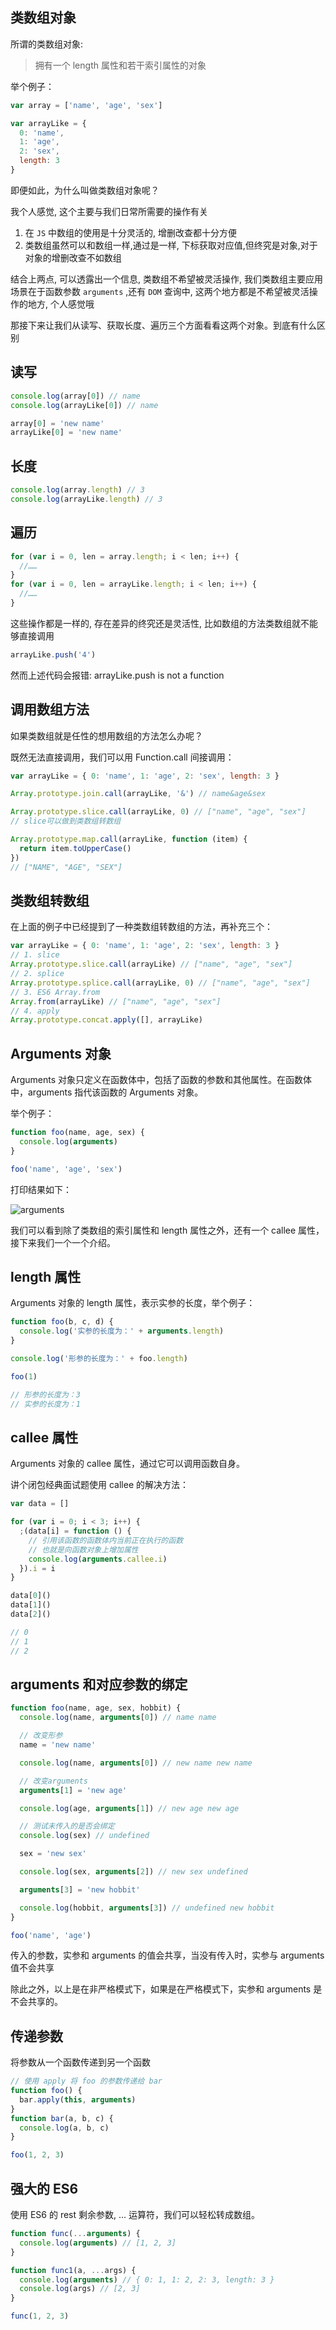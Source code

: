 ## 类数组对象

所谓的类数组对象:

> 拥有一个 length 属性和若干索引属性的对象

举个例子：

```js
var array = ['name', 'age', 'sex']

var arrayLike = {
  0: 'name',
  1: 'age',
  2: 'sex',
  length: 3
}
```

即便如此，为什么叫做类数组对象呢？

我个人感觉, 这个主要与我们日常所需要的操作有关

1. 在 `JS` 中数组的使用是十分灵活的, 增删改查都十分方便
2. 类数组虽然可以和数组一样,通过是一样, 下标获取对应值,但终究是对象,对于对象的增删改查不如数组

结合上两点, 可以透露出一个信息, 类数组不希望被灵活操作, 我们类数组主要应用场景在于函数参数 `arguments` ,还有 `DOM` 查询中, 这两个地方都是不希望被灵活操作的地方, 个人感觉哦

那接下来让我们从读写、获取长度、遍历三个方面看看这两个对象。到底有什么区别

## 读写

```js
console.log(array[0]) // name
console.log(arrayLike[0]) // name

array[0] = 'new name'
arrayLike[0] = 'new name'
```

## 长度

```js
console.log(array.length) // 3
console.log(arrayLike.length) // 3
```

## 遍历

```js
for (var i = 0, len = array.length; i < len; i++) {
  //……
}
for (var i = 0, len = arrayLike.length; i < len; i++) {
  //……
}
```

这些操作都是一样的, 存在差异的终究还是灵活性, 比如数组的方法类数组就不能够直接调用

```js
arrayLike.push('4')
```

然而上述代码会报错: arrayLike.push is not a function

## 调用数组方法

如果类数组就是任性的想用数组的方法怎么办呢？

既然无法直接调用，我们可以用 Function.call 间接调用：

```js
var arrayLike = { 0: 'name', 1: 'age', 2: 'sex', length: 3 }

Array.prototype.join.call(arrayLike, '&') // name&age&sex

Array.prototype.slice.call(arrayLike, 0) // ["name", "age", "sex"]
// slice可以做到类数组转数组

Array.prototype.map.call(arrayLike, function (item) {
  return item.toUpperCase()
})
// ["NAME", "AGE", "SEX"]
```

## 类数组转数组

在上面的例子中已经提到了一种类数组转数组的方法，再补充三个：

```js
var arrayLike = { 0: 'name', 1: 'age', 2: 'sex', length: 3 }
// 1. slice
Array.prototype.slice.call(arrayLike) // ["name", "age", "sex"]
// 2. splice
Array.prototype.splice.call(arrayLike, 0) // ["name", "age", "sex"]
// 3. ES6 Array.from
Array.from(arrayLike) // ["name", "age", "sex"]
// 4. apply
Array.prototype.concat.apply([], arrayLike)
```

## Arguments 对象

Arguments 对象只定义在函数体中，包括了函数的参数和其他属性。在函数体中，arguments 指代该函数的 Arguments 对象。

举个例子：

```js
function foo(name, age, sex) {
  console.log(arguments)
}

foo('name', 'age', 'sex')
```

打印结果如下：

![arguments](/src/assets/image/深入系列/arguments.png)

我们可以看到除了类数组的索引属性和 length 属性之外，还有一个 callee 属性，接下来我们一个一个介绍。

## length 属性

Arguments 对象的 length 属性，表示实参的长度，举个例子：

```js
function foo(b, c, d) {
  console.log('实参的长度为：' + arguments.length)
}

console.log('形参的长度为：' + foo.length)

foo(1)

// 形参的长度为：3
// 实参的长度为：1
```

## callee 属性

Arguments 对象的 callee 属性，通过它可以调用函数自身。

讲个闭包经典面试题使用 callee 的解决方法：

```js
var data = []

for (var i = 0; i < 3; i++) {
  ;(data[i] = function () {
    // 引用该函数的函数体内当前正在执行的函数
    // 也就是向函数对象上增加属性
    console.log(arguments.callee.i)
  }).i = i
}

data[0]()
data[1]()
data[2]()

// 0
// 1
// 2
```

## arguments 和对应参数的绑定

```js
function foo(name, age, sex, hobbit) {
  console.log(name, arguments[0]) // name name

  // 改变形参
  name = 'new name'

  console.log(name, arguments[0]) // new name new name

  // 改变arguments
  arguments[1] = 'new age'

  console.log(age, arguments[1]) // new age new age

  // 测试未传入的是否会绑定
  console.log(sex) // undefined

  sex = 'new sex'

  console.log(sex, arguments[2]) // new sex undefined

  arguments[3] = 'new hobbit'

  console.log(hobbit, arguments[3]) // undefined new hobbit
}

foo('name', 'age')
```

传入的参数，实参和 arguments 的值会共享，当没有传入时，实参与 arguments 值不会共享

除此之外，以上是在非严格模式下，如果是在严格模式下，实参和 arguments 是不会共享的。

## 传递参数

将参数从一个函数传递到另一个函数

```js
// 使用 apply 将 foo 的参数传递给 bar
function foo() {
  bar.apply(this, arguments)
}
function bar(a, b, c) {
  console.log(a, b, c)
}

foo(1, 2, 3)
```

## 强大的 ES6

使用 ES6 的 rest 剩余参数, ... 运算符，我们可以轻松转成数组。

```js
function func(...arguments) {
  console.log(arguments) // [1, 2, 3]
}

function func1(a, ...args) {
  console.log(arguments) // { 0: 1, 1: 2, 2: 3, length: 3 }
  console.log(args) // [2, 3]
}

func(1, 2, 3)
```
